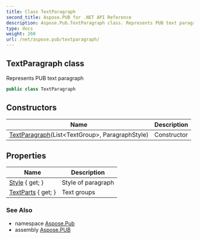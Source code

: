 ```yaml
---
title: Class TextParagraph
second_title: Aspose.PUB for .NET API Reference
description: Aspose.Pub.TextParagraph class. Represents PUB text paragraph
type: docs
weight: 260
url: /net/aspose.pub/textparagraph/
---
```

## TextParagraph class

Represents PUB text paragraph

```csharp
public class TextParagraph
```

## Constructors

| Name | Description |
| --- | --- |
| [TextParagraph](textparagraph/)(List&lt;TextGroup&gt;, ParagraphStyle) | Constructor |

## Properties

| Name | Description |
| --- | --- |
| [Style](../../aspose.pub/textparagraph/style/) { get; } | Style of paragraph |
| [TextParts](../../aspose.pub/textparagraph/textparts/) { get; } | Text groups |

### See Also

* namespace [Aspose.Pub](../../aspose.pub/)
* assembly [Aspose.PUB](../../)


